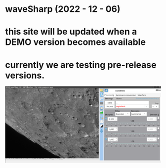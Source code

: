 # waveSharp (2022 - 12 - 06)
# this site will be updated when a DEMO version becomes available
# currently we are testing pre-release versions.

![](images/Screenshot%20at%202022-12-17%2009-03-24.png?raw=true)

